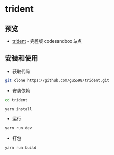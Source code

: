 <h1>trident</h1>
</div>

## 预览

- [trident](https://codesandbox.io/p/github/gu5698/trident/) - 完整版 codesandbox 站点

## 安装和使用

- 获取代码

```bash
git clone https://github.com/gu5698/trident.git
```

- 安装依赖

```bash
cd trident

yarn install

```

- 运行

```bash
yarn run dev
```

- 打包

```bash
yarn run build
```
